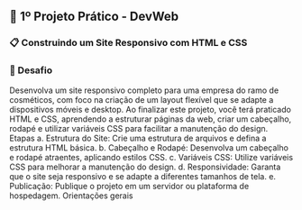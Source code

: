 ## 🚀 1º Projeto Prático - DevWeb
### 📋 Construindo um Site Responsivo com HTML e CSS

### 🚩 Desafio
Desenvolva um site responsivo completo para uma empresa do ramo de cosméticos, com foco na criação de um layout flexível que se adapte a dispositivos móveis e desktop. Ao finalizar este projeto, você terá praticado HTML e CSS, aprendendo a estruturar páginas da web, criar um cabeçalho, rodapé e utilizar variáveis CSS para facilitar a manutenção do design.
Etapas
a. Estrutura do Site: Crie uma estrutura de arquivos e defina a estrutura HTML básica.
b. Cabeçalho e Rodapé: Desenvolva um cabeçalho e rodapé atraentes, aplicando estilos CSS.
c. Variáveis CSS: Utilize variáveis CSS para melhorar a manutenção do design.
d. Responsividade: Garanta que o site seja responsivo e se adapte a diferentes tamanhos de tela.
e. Publicação: Publique o projeto em um servidor ou plataforma de hospedagem.
Orientações gerais
